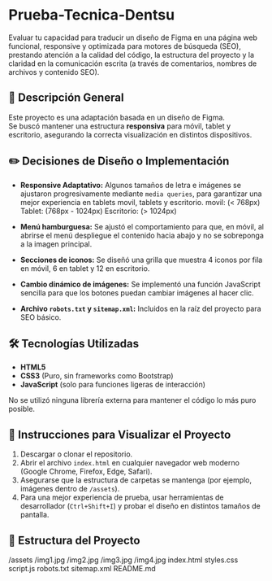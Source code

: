 # Prueba-Tecnica-Dentsu
Evaluar tu capacidad para traducir un diseño de Figma en una página web funcional, responsive y optimizada para motores de búsqueda (SEO), prestando atención a la calidad del código, la estructura del proyecto y la claridad en la comunicación escrita (a través de comentarios, nombres de archivos y contenido SEO).

## 📌 Descripción General
Este proyecto es una adaptación basada en un diseño de Figma.  
Se buscó mantener una estructura **responsiva** para móvil, tablet y escritorio, asegurando la correcta visualización en distintos dispositivos.

## ✏️ Decisiones de Diseño o Implementación
- **Responsive Adaptativo:** Algunos tamaños de letra e imágenes se ajustaron progresivamente mediante `media queries`, para garantizar una mejor experiencia en tablets movil, tablets y escritorio.
movil: (< 768px)
Tablet: (768px - 1024px)
Escritorio: (> 1024px)

- **Menú hamburguesa:** Se ajustó el comportamiento para que, en móvil, al abrirse el menú despliegue el contenido hacia abajo y no se sobreponga a la imagen principal.
- **Secciones de iconos:** Se diseñó una grilla que muestra 4 iconos por fila en móvil, 6 en tablet y 12 en escritorio.
- **Cambio dinámico de imágenes:** Se implementó una función JavaScript sencilla para que los botones puedan cambiar imágenes al hacer clic.
- **Archivo `robots.txt` y `sitemap.xml`:** Incluidos en la raíz del proyecto para SEO básico.

## 🛠️ Tecnologías Utilizadas
- **HTML5**
- **CSS3** (Puro, sin frameworks como Bootstrap)
- **JavaScript** (solo para funciones ligeras de interacción)

No se utilizó ninguna librería externa para mantener el código lo más puro posible.

## 👀 Instrucciones para Visualizar el Proyecto
1. Descargar o clonar el repositorio.
2. Abrir el archivo `index.html` en cualquier navegador web moderno (Google Chrome, Firefox, Edge, Safari).
3. Asegurarse que la estructura de carpetas se mantenga (por ejemplo, imágenes dentro de `/assets`).
4. Para una mejor experiencia de prueba, usar herramientas de desarrollador (`Ctrl+Shift+I`) y probar el diseño en distintos tamaños de pantalla.

## 📂 Estructura del Proyecto
/assets
   /img1.jpg
   /img2.jpg
   /img3.jpg
   /img4.jpg
index.html
styles.css
script.js
robots.txt
sitemap.xml
README.md


